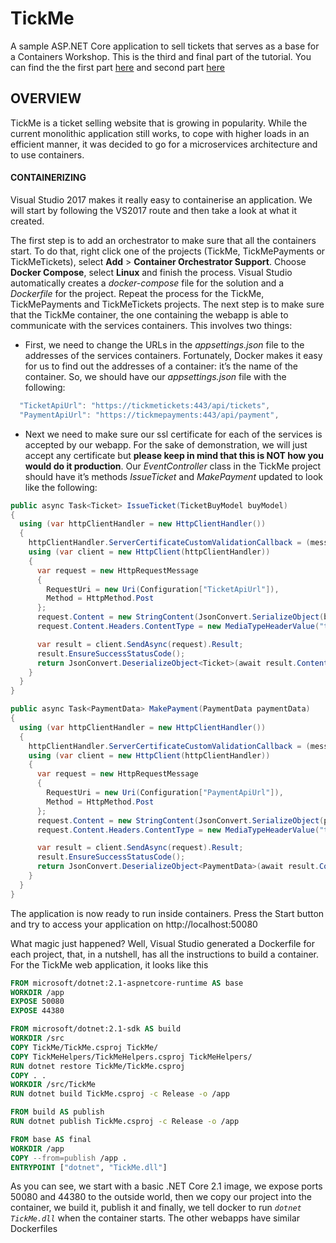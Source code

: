 # TickMe
A sample ASP.NET Core application to sell tickets that serves as a base for a Containers Workshop.
This is the third and final part of the tutorial.
You can find the the first part [here](https://github.com/etpedror/TickMe) and second part [here](https://github.com/etpedror/TickMeMicroservices)
## OVERVIEW
TickMe is a ticket selling website that is growing in popularity. While the current monolithic application still works, to cope with higher loads in an efficient manner, it was decided to go for a microservices architecture and to use containers. 

#### CONTAINERIZING
Visual Studio 2017 makes it really easy to containerise an application. We will start by following the VS2017 route and then take a look at what it created.

The first step is to add an orchestrator to make sure that all the containers start. To do that, right click one of the projects (TickMe, TickMePayments or TickMeTickets), select __Add__ > __Container Orchestrator Support__. Choose __Docker Compose__, select __Linux__ and finish the process. Visual Studio automatically creates a _docker-compose_ file for the solution and a _Dockerfile_ for the project. Repeat the process for the TickMe, TickMePayments and TickMeTickets projects.
The next step is to make sure that the TickMe container, the one containing the webapp is able to communicate with the services containers. 
This involves two things: 
- First, we need to change the URLs in the _appsettings.json_ file to the addresses of the services containers. Fortunately, Docker makes it easy for us to find out the addresses of a container: it’s the name of the container. So, we should have our _appsettings.json_ file with the following:
``` javascript
  "TicketApiUrl": "https://tickmetickets:443/api/tickets",
  "PaymentApiUrl": "https://tickmepayments:443/api/payment",
```
- Next we need to make sure our ssl certificate for each of the services is accepted by our webapp. For the sake of demonstration, we will just accept any certificate but __please keep in mind that this is NOT how you would do it production__. Our _EventController_ class in the TickMe project should have it’s methods _IssueTicket_ and _MakePayment_ updated to look like the following: 
```c#
public async Task<Ticket> IssueTicket(TicketBuyModel buyModel)
{
  using (var httpClientHandler = new HttpClientHandler())
  {
    httpClientHandler.ServerCertificateCustomValidationCallback = (message, cert, chain, errors) => { return true; };
    using (var client = new HttpClient(httpClientHandler))
    {
      var request = new HttpRequestMessage
      {
        RequestUri = new Uri(Configuration["TicketApiUrl"]),
        Method = HttpMethod.Post
      };
      request.Content = new StringContent(JsonConvert.SerializeObject(buyModel));
      request.Content.Headers.ContentType = new MediaTypeHeaderValue("text/plain");

      var result = client.SendAsync(request).Result;
      result.EnsureSuccessStatusCode();
      return JsonConvert.DeserializeObject<Ticket>(await result.Content.ReadAsStringAsync());
    }
  }
}

public async Task<PaymentData> MakePayment(PaymentData paymentData)
{
  using (var httpClientHandler = new HttpClientHandler())
  {
    httpClientHandler.ServerCertificateCustomValidationCallback = (message, cert, chain, errors) => { return true; };
    using (var client = new HttpClient(httpClientHandler))
    {
      var request = new HttpRequestMessage
      {
        RequestUri = new Uri(Configuration["PaymentApiUrl"]),
        Method = HttpMethod.Post
      };
      request.Content = new StringContent(JsonConvert.SerializeObject(paymentData));
      request.Content.Headers.ContentType = new MediaTypeHeaderValue("text/plain");

      var result = client.SendAsync(request).Result;
      result.EnsureSuccessStatusCode();
      return JsonConvert.DeserializeObject<PaymentData>(await result.Content.ReadAsStringAsync());
    }
  }
}
```
The application is now ready to run inside containers. Press the Start button and try to access your application on http://localhost:50080

What magic just happened? Well, Visual Studio generated a Dockerfile for each project, that, in a nutshell, has all the instructions to build a container. For the TickMe web application, it looks like this
```dockerfile
FROM microsoft/dotnet:2.1-aspnetcore-runtime AS base
WORKDIR /app
EXPOSE 50080
EXPOSE 44380

FROM microsoft/dotnet:2.1-sdk AS build
WORKDIR /src
COPY TickMe/TickMe.csproj TickMe/
COPY TickMeHelpers/TickMeHelpers.csproj TickMeHelpers/
RUN dotnet restore TickMe/TickMe.csproj
COPY . .
WORKDIR /src/TickMe
RUN dotnet build TickMe.csproj -c Release -o /app

FROM build AS publish
RUN dotnet publish TickMe.csproj -c Release -o /app

FROM base AS final
WORKDIR /app
COPY --from=publish /app .
ENTRYPOINT ["dotnet", "TickMe.dll"]
```
As you can see, we start with a basic .NET Core 2.1 image, we expose ports 50080 and 44380 to the outside world, then we copy our project into the container, we build it, publish it and finally, we tell docker to run _`dotnet TickMe.dll`_ when the container starts.
The other webapps have similar Dockerfiles
